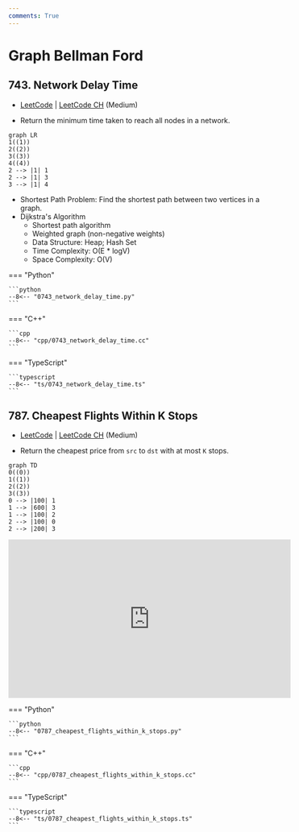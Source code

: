 ```yaml
---
comments: True
---
```


# Graph Bellman Ford

## 743. Network Delay Time

-  [LeetCode](https://leetcode.com/problems/network-delay-time/) | [LeetCode CH](https://leetcode.cn/problems/network-delay-time/) (Medium)

-   Return the minimum time taken to reach all nodes in a network.

```mermaid
graph LR
1((1))
2((2))
3((3))
4((4))
2 --> |1| 1
2 --> |1| 3
3 --> |1| 4
```

-   Shortest Path Problem: Find the shortest path between two vertices in a graph.
-   Dijkstra's Algorithm
    -   Shortest path algorithm
    -   Weighted graph (non-negative weights)
    -   Data Structure: Heap; Hash Set
    -   Time Complexity: O(E \* logV)
    -   Space Complexity: O(V)

=== "Python"

    ```python
    --8<-- "0743_network_delay_time.py"
    ```

=== "C++"

    ```cpp
    --8<-- "cpp/0743_network_delay_time.cc"
    ```

=== "TypeScript"

    ```typescript
    --8<-- "ts/0743_network_delay_time.ts"
    ```

## 787. Cheapest Flights Within K Stops

-  [LeetCode](https://leetcode.com/problems/cheapest-flights-within-k-stops/) | [LeetCode CH](https://leetcode.cn/problems/cheapest-flights-within-k-stops/) (Medium)

-   Return the cheapest price from `src` to `dst` with at most `K` stops.

```mermaid
graph TD
0((0))
1((1))
2((2))
3((3))
0 --> |100| 1
1 --> |600| 3
1 --> |100| 2
2 --> |100| 0
2 --> |200| 3
```

<iframe width="560" height="315" src="https://www.youtube.com/embed/5eIK3zUdYmE?si=aBR0VbHXTgNuVlGz" title="YouTube video player" frameborder="0" allow="accelerometer; autoplay; clipboard-write; encrypted-media; gyroscope; picture-in-picture; web-share" referrerpolicy="strict-origin-when-cross-origin" allowfullscreen></iframe>

=== "Python"

    ```python
    --8<-- "0787_cheapest_flights_within_k_stops.py"
    ```

=== "C++"

    ```cpp
    --8<-- "cpp/0787_cheapest_flights_within_k_stops.cc"
    ```

=== "TypeScript"

    ```typescript
    --8<-- "ts/0787_cheapest_flights_within_k_stops.ts"
    ```
